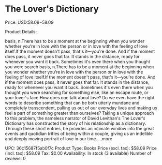 # The Lover's Dictionary

Price: USD:$58.09-$58.09

Product Details:

basis, n.There has to be a moment at the beginning when you wonder whether you're in love with the person or in love with the feeling of love itself.If the moment doesn't pass, that's it―you're done. And if the moment does pass, it never goes that far. It stands in the distance, ready for whenever you want it back. Sometimes it's even there when you thought you were search basis, n.There has to be a moment at the beginning when you wonder whether you're in love with the person or in love with the feeling of love itself.If the moment doesn't pass, that's it―you're done. And if the moment does pass, it never goes that far. It stands in the distance, ready for whenever you want it back. Sometimes it's even there when you thought you were searching for something else, like an escape route, or your lover's face.How does one talk about love? Do we even have the right words to describe something that can be both utterly mundane and completely transcendent, pulling us out of our everyday lives and making us feel a part of something greater than ourselves? Taking a unique approach to this problem, the nameless narrator of David Levithan's The Lover's Dictionary has constructed the story of his relationship as a dictionary. Through these short entries, he provides an intimate window into the great events and quotidian trifles of being within a couple, giving us an indelible and deeply moving portrait of love in our time. ...more

UPC: 36c15687f5ab0f7c
Product Type: Books
Price (excl. tax): $58.09
Price (incl. tax): $58.09
Tax: $0.00
Availability: In stock (3 available)
Number of reviews: 0